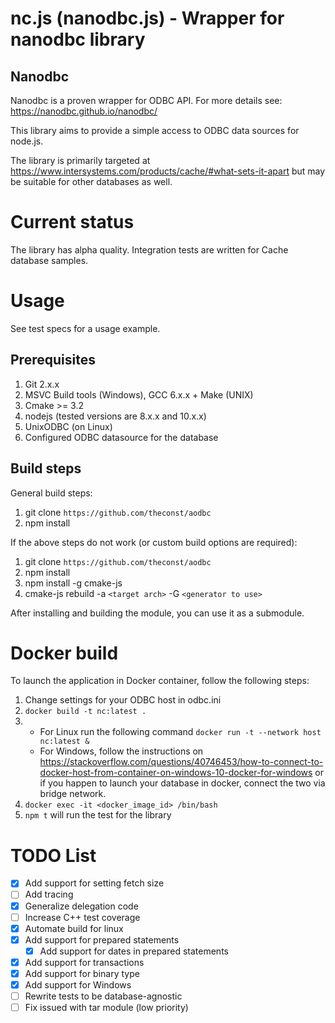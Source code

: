 # nc.js (nanodbc.js) - Wrapper for nanodbc library

## Nanodbc
Nanodbc is a proven wrapper for ODBC API. For more details see:
https://nanodbc.github.io/nanodbc/

This library aims to provide a simple access to ODBC data sources for node.js.

The library is primarily targeted at https://www.intersystems.com/products/cache/#what-sets-it-apart
but may be suitable for other databases as well.

# Current status

The library has alpha quality.
Integration tests are written for Cache database samples.

# Usage

See test specs for a usage example.

## Prerequisites

1. Git 2.x.x
1. MSVC Build tools (Windows), GCC 6.x.x + Make (UNIX)
1. Cmake >= 3.2
1. nodejs (tested versions are 8.x.x and 10.x.x)
1. UnixODBC (on Linux)
1. Configured ODBC datasource for the database

## Build steps

General build steps:

1. git clone `https://github.com/theconst/aodbc`
1. npm install

If the above steps do not work (or custom build options are required):

1. git clone `https://github.com/theconst/aodbc`
1. npm install
1. npm install -g cmake-js
1. cmake-js rebuild -a `<target arch>` -G `<generator to use>`

After installing and building the module, you can use it as a submodule.

# Docker build
To launch the application in Docker container, follow the following steps:

1. Change settings for your ODBC host in odbc.ini
1. `docker build -t nc:latest .`
1. 
    - For Linux run the following command
    `docker run -t --network host nc:latest &`
    - For Windows, follow the instructions on https://stackoverflow.com/questions/40746453/how-to-connect-to-docker-host-from-container-on-windows-10-docker-for-windows or if you happen to launch your database in docker, connect the two via bridge network.
1. `docker exec -it <docker_image_id> /bin/bash`
1. `npm t` will run the test for the library

# TODO List

- [x] Add support for setting fetch size
- [ ] Add tracing
- [x] Generalize delegation code
- [ ] Increase C++ test coverage
- [x] Automate build for linux
- [x] Add support for prepared statements
    - [x] Add support for dates in prepared statements 
- [x] Add support for transactions
- [x] Add support for binary type
- [x] Add support for Windows
- [ ] Rewrite tests to be database-agnostic
- [ ] Fix issued with tar module (low priority)